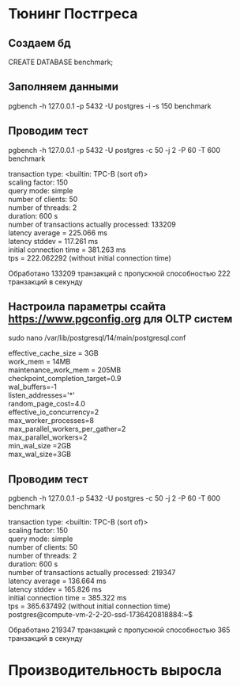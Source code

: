 # Тюнинг Постгреса

## Создаем бд

CREATE DATABASE benchmark;

## Заполняем данными

pgbench -h 127.0.0.1 -p 5432 -U postgres -i -s 150 benchmark

## Проводим тест

pgbench -h 127.0.0.1 -p 5432 -U postgres -c 50 -j 2 -P 60 -T 600 benchmark  

transaction type: <builtin: TPC-B (sort of)>  
scaling factor: 150  
query mode: simple  
number of clients: 50  
number of threads: 2  
duration: 600 s  
number of transactions actually processed: 133209  
latency average = 225.066 ms  
latency stddev = 117.261 ms  
initial connection time = 381.263 ms  
tps = 222.062292 (without initial connection time)  

Обработано 133209 транзакций с пропускной способностью 222 транзакций в секунду  

## Настроила параметры ссайта https://www.pgconfig.org для OLTP систем

sudo nano /var/lib/postgresql/14/main/postgresql.conf  

effective_cache_size = 3GB  
work_mem = 14MB  
maintenance_work_mem = 205MB  
checkpoint_completion_target=0.9  
wal_buffers=-1  
listen_addresses='*'  
random_page_cost=4.0  
effective_io_concurrency=2  
max_worker_processes=8  
max_parallel_workers_per_gather=2  
max_parallel_workers=2  
min_wal_size =2GB  
max_wal_size=3GB  

## Проводим тест
pgbench -h 127.0.0.1 -p 5432 -U postgres -c 50 -j 2 -P 60 -T 600 benchmark  

transaction type: <builtin: TPC-B (sort of)>  
scaling factor: 150  
query mode: simple  
number of clients: 50  
number of threads: 2  
duration: 600 s  
number of transactions actually processed: 219347  
latency average = 136.664 ms  
latency stddev = 165.826 ms  
initial connection time = 385.322 ms  
tps = 365.637492 (without initial connection time)  
postgres@compute-vm-2-2-20-ssd-1736420818884:~$  

Обработано 219347 транзакций с пропускной способностью 365 транзакций в секунду  

# Производительность выросла
